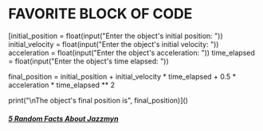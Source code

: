 # __FAVORITE BLOCK OF CODE__
[initial_position = float(input("Enter the object's initial position: "))
initial_velocity = float(input("Enter the object's initial velocity: "))
acceleration = float(input("Enter the object's acceleration: "))
time_elapsed = float(input("Enter the object's time elapsed: "))

final_position = initial_position + initial_velocity * time_elapsed + 0.5 * acceleration * time_elapsed ** 2


print("\nThe object's final position is", final_position)]()

##### [5 Random Facts About Jazzmyn](5-Random-Facts-About-Jazzmyn.md)
